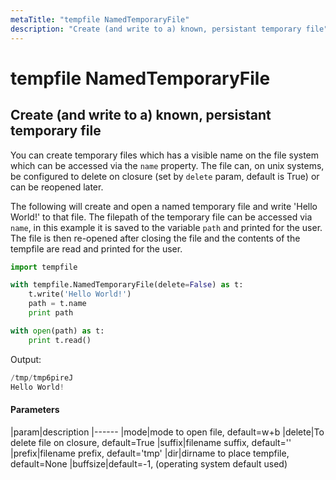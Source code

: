 ```yaml
---
metaTitle: "tempfile NamedTemporaryFile"
description: "Create (and write to a) known, persistant temporary file"
---
```


# tempfile NamedTemporaryFile




## Create (and write to a) known, persistant temporary file


You can create temporary files which has a visible name on the file system which can be accessed via the `name` property.  The file can, on unix systems, be configured to delete on closure (set by `delete` param, default is True) or can be reopened later.

The following will create and open a named temporary file and write 'Hello World!' to that file.  The filepath of the temporary file can be accessed via `name`, in this example it is saved to the variable `path` and printed for the user.  The file is then re-opened after closing the file and the contents of the tempfile are read and printed for the user.

```py
import tempfile

with tempfile.NamedTemporaryFile(delete=False) as t:
    t.write('Hello World!')
    path = t.name
    print path

with open(path) as t:
    print t.read()

```

Output:

```py
/tmp/tmp6pireJ
Hello World!

```



#### Parameters


|param|description
|------
|mode|mode to open file, default=w+b
|delete|To delete file on closure, default=True
|suffix|filename suffix, default=''
|prefix|filename prefix, default='tmp'
|dir|dirname to place tempfile, default=None
|buffsize|default=-1, (operating system default used)

